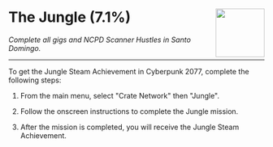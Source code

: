 # The Jungle (7.1%) <img style="float: right;" src="https://cdn.cloudflare.steamstatic.com/steamcommunity/public/images/apps/1091500/3162cccaaaa83b1f5b3fe50af30a74d6a1541298.jpg" width="96" height="96">

_Complete all gigs and NCPD Scanner Hustles in Santo Domingo._

---

To get the Jungle Steam Achievement in Cyberpunk 2077, complete the following steps:

1. From the main menu, select "Crate Network" then "Jungle". 

2. Follow the onscreen instructions to complete the Jungle mission. 

3. After the mission is completed, you will receive the Jungle Steam Achievement.